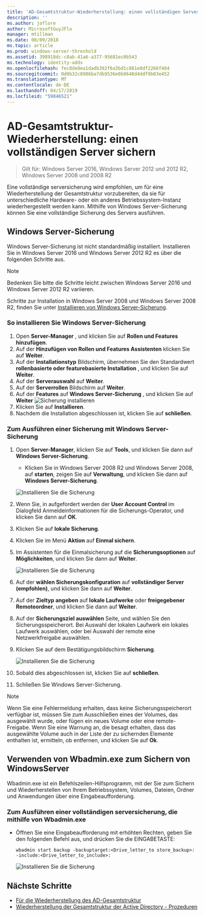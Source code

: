 ```yaml
---
title: 'AD-Gesamtstruktur-Wiederherstellung: einen vollständigen Server sichern'
description: ''
ms.author: joflore
author: MicrosoftGuyJFlo
manager: mtillman
ms.date: 08/09/2018
ms.topic: article
ms.prod: windows-server-threshold
ms.assetid: 398918dc-c8ab-41a6-a377-95681ec0b543
ms.technology: identity-adds
ms.openlocfilehash: fec8de8ea1dadb392f6a3bd1c881e8df2266f404
ms.sourcegitcommit: 0d0b32c8986ba7db9536e0b8648d4ddf9b03e452
ms.translationtype: MT
ms.contentlocale: de-DE
ms.lasthandoff: 04/17/2019
ms.locfileid: "59846521"
---
```

# <a name="ad-forest-recovery---backing-up-a-full-server"></a>AD-Gesamtstruktur-Wiederherstellung: einen vollständigen Server sichern  

>Gilt für: Windows Server 2016, Windows Server 2012 und 2012 R2, Windows Server 2008 und 2008 R2

Eine vollständige serversicherung wird empfohlen, um für eine Wiederherstellung der Gesamtstruktur vorzubereiten, da sie für unterschiedliche Hardware- oder ein anderes Betriebssystem-Instanz wiederhergestellt werden kann.  Mithilfe von Windows Server-Sicherung können Sie eine vollständige Sicherung des Servers ausführen. 

## <a name="windows-server-backup"></a>Windows Server-Sicherung

Windows Server-Sicherung ist nicht standardmäßig installiert. Installieren Sie in Windows Server 2016 und Windows Server 2012 R2 es über die folgenden Schritte aus.

>[!NOTE]
>Bedenken Sie bitte die Schritte leicht zwischen Windows Server 2016 und Windows Server 2012 R2 variieren.

Schritte zur Installation in Windows Server 2008 und Windows Server 2008 R2, finden Sie unter [Installieren von Windows Server-Sicherung](https://technet.microsoft.com/library/cc771232.aspx).  

### <a name="to-install-windows-server-backup"></a>So installieren Sie Windows Server-Sicherung

1. Open **Server-Manager** , und klicken Sie auf **Rollen und Features hinzufügen**.
2. Auf der **Hinzufügen von Rollen und Features Assistenten** klicken Sie auf **Weiter**.
3. Auf der **Installationstyp** Bildschirm, übernehmen Sie den Standardwert **rollenbasierte oder featurebasierte Installation** , und klicken Sie auf **Weiter**.
4. Auf der **Serverauswahl** auf **Weiter**.
5. Auf der **Serverrollen** Bildschirm auf **Weiter**.
6. Auf der **Features** auf **Windows Server-Sicherung** , und klicken Sie auf **Weiter**
   ![Sicherung installieren](media/AD-Forest-Recovery-Backing-up-a-Full-Server/fullbackup2.png)
7. Klicken Sie auf **Installieren**.
8. Nachdem die Installation abgeschlossen ist, klicken Sie auf **schließen**.

### <a name="to-perform-a-backup-with-windows-server-backup"></a>Zum Ausführen einer Sicherung mit Windows Server-Sicherung

1. Open **Server-Manager**, klicken Sie auf **Tools**, und klicken Sie dann auf **Windows Server-Sicherung**.
   - Klicken Sie in Windows Server 2008 R2 und Windows Server 2008, auf **starten**, zeigen Sie auf **Verwaltung**, und klicken Sie dann auf **Windows Server-Sicherung**.

   ![Installieren Sie die Sicherung](media/AD-Forest-Recovery-Backing-up-a-Full-Server/fullbackup1.png) 

2. Wenn Sie, in aufgefordert werden der **User Account Control** im Dialogfeld Anmeldeinformationen für die Sicherungs-Operator, und klicken Sie dann auf **OK**.
3. Klicken Sie auf **lokale Sicherung**.
4. Klicken Sie im Menü **Aktion** auf **Einmal sichern**.
5. Im Assistenten für die Einmalsicherung auf die **Sicherungsoptionen** auf **Möglichkeiten**, und klicken Sie dann auf **Weiter**.

   ![Installieren Sie die Sicherung](media/AD-Forest-Recovery-Backing-up-a-Full-Server/fullbackup3.png)

6. Auf der **wählen Sicherungskonfiguration** auf **vollständiger Server (empfohlen)**, und klicken Sie dann auf **Weiter**.
7. Auf der **Zieltyp angeben** auf **lokale Laufwerke** oder **freigegebener Remoteordner**, und klicken Sie dann auf **Weiter**.
8. Auf der **Sicherungsziel auswählen** Seite, und wählen Sie den Sicherungsspeicherort.  Bei Auswahl der lokalen Laufwerk ein lokales Laufwerk auswählen, oder bei Auswahl der remote eine Netzwerkfreigabe auswählen.
9. Klicken Sie auf dem Bestätigungsbildschirm **Sicherung**.

   ![Installieren Sie die Sicherung](media/AD-Forest-Recovery-Backing-up-a-Full-Server/fullbackup4.png)

10. Sobald dies abgeschlossen ist, klicken Sie auf **schließen**.
11. Schließen Sie Windows Server-Sicherung.

>[!NOTE]
>Wenn Sie eine Fehlermeldung erhalten, dass keine Sicherungsspeicherort verfügbar ist, müssen Sie zum Ausschließen eines der Volumes, das ausgewählt wurde, oder fügen ein neues Volume oder eine remote-Freigabe.
>Wenn Sie eine Warnung an, die besagt erhalten, dass das ausgewählte Volume auch in der Liste der zu sichernden Elemente enthalten ist, ermitteln, ob entfernen, und klicken Sie auf **Ok**.

## <a name="using-wbadminexe-to-backup-a-windows-server"></a>Verwenden von Wbadmin.exe zum Sichern von WindowsServer

Wbadmin.exe ist ein Befehlszeilen-Hilfsprogramm, mit der Sie zum Sichern und Wiederherstellen von Ihrem Betriebssystem, Volumes, Dateien, Ordner und Anwendungen über eine Eingabeaufforderung.

### <a name="to-perform-a-full-server-backup-using-wbadminexe"></a>Zum Ausführen einer vollständigen serversicherung, die mithilfe von Wbadmin.exe
  
- Öffnen Sie eine Eingabeaufforderung mit erhöhten Rechten, geben Sie den folgenden Befehl aus, und drücken Sie die EINGABETASTE:  

   ```
   wbadmin start backup -backuptarget:<Drive_letter_to store_backup>: -include:<Drive_letter_to_include>:
   ```

   ![Installieren Sie die Sicherung](media/AD-Forest-Recovery-Backing-up-a-Full-Server/fullbackup5.png)

## <a name="next-steps"></a>Nächste Schritte

- [Für die Wiederherstellung des AD-Gesamtstruktur](AD-Forest-Recovery-Guide.md)
- [Wiederherstellung der Gesamtstruktur der Active Directory - Prozeduren](AD-Forest-Recovery-Procedures.md)
